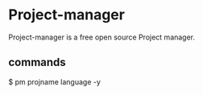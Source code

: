 # Project-manager

Project-manager is a free open source Project manager.

## commands
$ pm projname language -y
